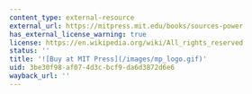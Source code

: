 ```yaml
---
content_type: external-resource
external_url: https://mitpress.mit.edu/books/sources-power
has_external_license_warning: true
license: https://en.wikipedia.org/wiki/All_rights_reserved
status: ''
title: '![Buy at MIT Press](/images/mp_logo.gif)'
uid: 3be30f98-af07-4d3c-bcf9-da6d3872d6e6
wayback_url: ''
---
```


